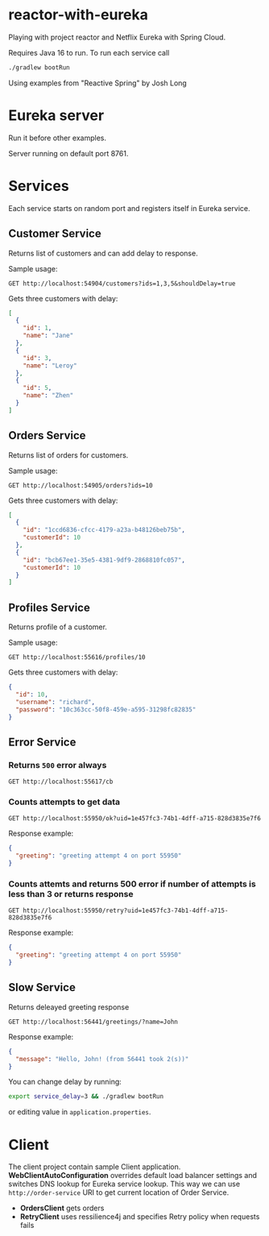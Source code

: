 # reactor-with-eureka
Playing with project reactor and Netflix Eureka with Spring Cloud.

Requires Java 16 to run.
To run each service call 
```bash
./gradlew bootRun
```

Using examples from "Reactive Spring" by Josh Long

# Eureka server
Run it before other examples.

Server running on default port 8761.

# Services

Each service starts on random port and registers itself in Eureka service.


## Customer Service
Returns list of customers and can add delay to response.

Sample usage:
```
GET http://localhost:54904/customers?ids=1,3,5&shouldDelay=true
```
Gets three customers with delay:
```json
[
  {
    "id": 1,
    "name": "Jane"
  },
  {
    "id": 3,
    "name": "Leroy"
  },
  {
    "id": 5,
    "name": "Zhen"
  }
]
```

## Orders Service
Returns list of orders for customers.

Sample usage:
```
GET http://localhost:54905/orders?ids=10
```
Gets three customers with delay:
```json
[
  {
    "id": "1ccd6836-cfcc-4179-a23a-b48126beb75b",
    "customerId": 10
  },
  {
    "id": "bcb67ee1-35e5-4381-9df9-2868810fc057",
    "customerId": 10
  }
]
```

## Profiles Service
Returns profile of a customer. 

Sample usage:
```
GET http://localhost:55616/profiles/10
```
Gets three customers with delay:
```json
{
  "id": 10,
  "username": "richard",
  "password": "10c363cc-50f8-459e-a595-31298fc82835"
}
```

## Error Service
### Returns `500` error always
```
GET http://localhost:55617/cb
```
### Counts attempts to get data
```
GET http://localhost:55950/ok?uid=1e457fc3-74b1-4dff-a715-828d3835e7f6
```

Response example:
```json
{
  "greeting": "greeting attempt 4 on port 55950"
}
```

### Counts attemts and returns 500 error if number of attempts is less than 3 or returns response
```
GET http://localhost:55950/retry?uid=1e457fc3-74b1-4dff-a715-828d3835e7f6
```
Response example:
```json
{
  "greeting": "greeting attempt 4 on port 55950"
}
```

## Slow Service
Returns deleayed greeting response
```
GET http://localhost:56441/greetings/?name=John
```
Response example:
```json
{
  "message": "Hello, John! (from 56441 took 2(s))"
}
```
You can change delay by running:
```bash
export service_delay=3 && ./gradlew bootRun
```
or editing value in `application.properties`.

# Client
The client project contain sample Client application.
**WebClientAutoConfiguration** overrides default load balancer settings and switches DNS lookup for Eureka service lookup. This way we can use `http://order-service` URI to get current location of Order Service.

 - **OrdersClient** gets orders
 - **RetryClient** uses ressilience4j and specifies Retry policy when requests fails

